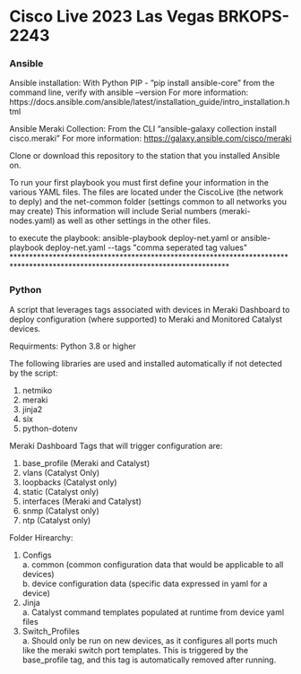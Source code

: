 # Cisco Live 2023 Las Vegas BRKOPS-2243 #

### Ansible ###
<p>Ansible installation:
With Python PIP - ”pip install ansible-core” from the command line, verify with ansible –version
For more information: https://docs.ansible.com/ansible/latest/installation_guide/intro_installation.html

Ansible Meraki Collection:
From the CLI “ansible-galaxy collection install cisco.meraki”
For more information: https://galaxy.ansible.com/cisco/meraki 

Clone or download this repository to the station that you installed Ansible on.

To run your first playbook you must first define your information in the various YAML files. The files are located under the CiscoLive (the network to deply) and the net-common folder (settings common to all networks you may create) This information will include Serial numbers (meraki-nodes.yaml) as well as other settings in the other files.

to execute the playbook: ansible-playbook deploy-net.yaml or ansible-playbook deploy-net.yaml --tags "comma seperated tag values"
  *******************************************************************************************************************************</p>
                                                                                                           
### Python ###
A script that leverages tags associated with devices in Meraki Dashboard to deploy configuration (where supported) to Meraki and Monitored Catalyst devices.
<p>Requirments:
Python 3.8 or higher

The following libraries are used and installed automatically if not detected by the script:
  1. netmiko
  2. meraki
  3. jinja2
  4. six
  5. python-dotenv
  
Meraki Dashboard Tags that will trigger configuration are: <br>
  1. base_profile (Meraki and Catalyst)
  2. vlans (Catalyst Only)
  3. loopbacks (Catalyst only)
  4. static (Catalyst only)
  5. interfaces (Meraki and Catalyst)
  6. snmp (Catalyst only)
  7. ntp (Catalyst only)


Folder Hirearchy:
1. Configs <br>
  a. common (common configuration data that would be applicable to all devices) <br>
  b. device configuration data (specific data expressed in yaml for a device) <br>
2. Jinja <br>
  a. Catalyst command templates populated at runtime from device yaml files <br>
3. Switch_Profiles <br>
  a. Should only be run on new devices, as it configures all ports much like the meraki switch port templates. This is triggered by the base_profile tag, and this tag is  automatically removed after running. <br>
</p>
                                                                                                           
